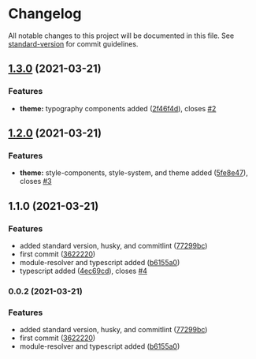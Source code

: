 # Changelog

All notable changes to this project will be documented in this file. See [standard-version](https://github.com/conventional-changelog/standard-version) for commit guidelines.

## [1.3.0](https://github.com/andradeB/banQi/compare/v1.2.0...v1.3.0) (2021-03-21)


### Features

* **theme:** typography components added ([2f46f4d](https://github.com/andradeB/banQi/commit/2f46f4d64091b733f02b6f6c0a2a1ec24cadde9e)), closes [#2](https://github.com/andradeB/banQi/issues/2)

## [1.2.0](https://github.com/andradeB/banQi/compare/v1.1.0...v1.2.0) (2021-03-21)


### Features

* **theme:** style-components, style-system, and theme added ([5fe8e47](https://github.com/andradeB/banQi/commit/5fe8e47901ec8c8b334fc240c33785cd214e73f0)), closes [#3](https://github.com/andradeB/banQi/issues/3)

## 1.1.0 (2021-03-21)


### Features

* added standard version, husky, and commitlint ([77299bc](https://github.com/andradeB/banQi/commit/77299bc9764770f2f9fe306879d5f2345f99be22))
* first commit ([3622220](https://github.com/andradeB/banQi/commit/3622220eef0e091d764ab29a5c1fe31813a843cd))
* module-resolver and typescript added ([b6155a0](https://github.com/andradeB/banQi/commit/b6155a0667d5ed0c3801e1fa35e5c761eda068d5))
* typescript added ([4ec69cd](https://github.com/andradeB/banQi/commit/4ec69cdd1f3680da72b109f67bf24a791066e39e)), closes [#4](https://github.com/andradeB/banQi/issues/4)

### 0.0.2 (2021-03-21)


### Features

* added standard version, husky, and commitlint ([77299bc](https://github.com/andradeB/banQi/commit/77299bc9764770f2f9fe306879d5f2345f99be22))
* first commit ([3622220](https://github.com/andradeB/banQi/commit/3622220eef0e091d764ab29a5c1fe31813a843cd))
* module-resolver and typescript added ([b6155a0](https://github.com/andradeB/banQi/commit/b6155a0667d5ed0c3801e1fa35e5c761eda068d5))
